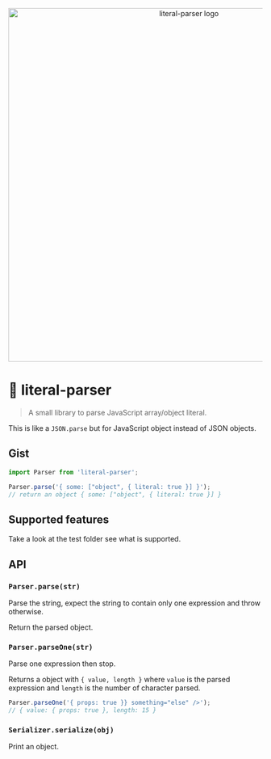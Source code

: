 <p align="center">
  <img src="https://github.com/etienne-dldc/literal-parser/blob/master/design/logo.svg" width="700" alt="literal-parser logo">
</p>

# 🔎 literal-parser

> A small library to parse JavaScript array/object literal.

This is like a `JSON.parse` but for JavaScript object instead of JSON objects.

## Gist

```js
import Parser from 'literal-parser';

Parser.parse('{ some: ["object", { literal: true }] }');
// return an object { some: ["object", { literal: true }] }
```

## Supported features

Take a look at the test folder see what is supported.

## API

### `Parser.parse(str)`

Parse the string, expect the string to contain only one expression and throw otherwise.

Return the parsed object.

### `Parser.parseOne(str)`

Parse one expression then stop.

Returns a object with `{ value, length }` where `value` is the parsed expression and `length` is the number of character parsed.

```js
Parser.parseOne('{ props: true }} something="else" />');
// { value: { props: true }, length: 15 }
```

### `Serializer.serialize(obj)`

Print an object.
